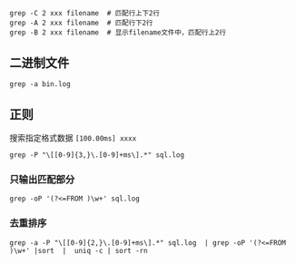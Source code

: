 ##

```shell
grep -C 2 xxx filename  # 匹配行上下2行
grep -A 2 xxx filename  # 匹配行下2行
grep -B 2 xxx filename  # 显示filename文件中，匹配行上2行
```

## 二进制文件

```shell
grep -a bin.log
```

## 正则
搜索指定格式数据 `[100.00ms] xxxx`
```shell
grep -P "\[[0-9]{3,}\.[0-9]+ms\].*" sql.log
```

### 只输出匹配部分

```shell
grep -oP '(?<=FROM )\w+' sql.log
```

### 去重排序

```shell
grep -a -P "\[[0-9]{2,}\.[0-9]+ms\].*" sql.log  | grep -oP '(?<=FROM )\w+' |sort  |  uniq -c | sort -rn 
```
